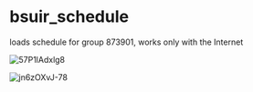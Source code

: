 # bsuir_schedule
loads schedule for group 873901, 
works only with the Internet 

![57P1lAdxlg8](https://user-images.githubusercontent.com/40834596/68316937-53a67380-00cb-11ea-83da-f8874672d313.jpg)

![jn6zOXvJ-78](https://user-images.githubusercontent.com/40834596/68316880-3d98b300-00cb-11ea-86a4-4ceda7e3bf53.jpg)
